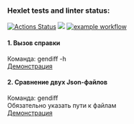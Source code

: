 ### Hexlet tests and linter status:
[![Actions Status](https://github.com/Aluwian/python-project-50/workflows/hexlet-check/badge.svg)](https://github.com/Aluwian/python-project-50/actions)
<a href="https://codeclimate.com/github/Aluwian/python-project-50/maintainability"><img src="https://api.codeclimate.com/v1/badges/69e89ae623d0f59aac97/maintainability" /></a>
[![example workflow](https://github.com/Aluwian/python-project-50/actions/workflows/mytest.yml/badge.svg)](https://github.com/Aluwian/python-project-50/actions/workflows/mytest.yml)


#### 1. Вызов справки  
Команда: gendiff -h  
[Демонстрация](https://asciinema.org/a/6VpFMahf5TnUn69d4kSG5LTsX)

#### 2.  Сравнение двух Json-файлов  
Команда: gendiff  
Обязательно указать пути к файлам  
[Демонстрация](https://asciinema.org/a/Q9K6eHP1fRiS3eNJJu9J8JiBI)
